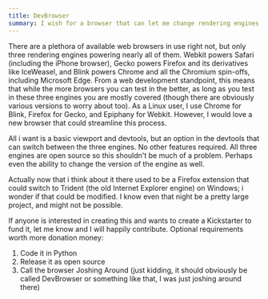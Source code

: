 ```yaml
---
title: DevBrowser
summary: I wish for a browser that can let me change rendering engines on the fly, to simplify cross-browser testing. This should be possible.
---
```


There are a plethora of available web browsers in use right not, but only three rendering engines powering nearly all of them. Webkit powers Safari (including the iPhone browser), Gecko powers Firefox and its derivatives like IceWeasel, and Blink powers Chrome and all the Chromium spin-offs, including Microsoft Edge. From a web development standpoint, this means that while the more browsers you can test in the better, as long as you test in these three engines you are mostly covered (though there are obviously various versions to worry about too). As a Linux user, I use Chrome for Blink, Firefox for Gecko, and Epiphany for Webkit. However, I would love a new browser that could streamline this process.

All i want is a basic viewport and devtools, but an option in the devtools that can switch between the three engines. No other features required. All three engines are open source so this shouldn't be much of a problem. Perhaps even the ability to change the version of the engine as well.

Actually now that i think about it there used to be a Firefox extension that could switch to Trident (the old Internet Explorer engine) on Windows; i wonder if that could be modified. I know even that night be a pretty large project, and might not be possible.

If anyone is interested in creating this and wants to create a Kickstarter to fund it, let me know and I will happily contribute. Optional requirements worth more donation money:

1. Code it in Python
2. Release it as open source
3. Call the browser Joshing Around (just kidding, it should obviously be called DevBrowser or something like that, I was just joshing around there)
